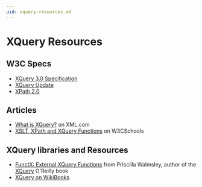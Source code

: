 ```yaml
---
uid: xquery-resources.md
---
```


# XQuery Resources

## W3C Specs
* [XQuery 3.0 Specification](http://www.w3.org/TR/xquery/)
* [XQuery Update](http://www.w3.org/TR/xquery-update-10/)
* [XPath 2.0](http://www.w3.org/TR/xpath20)

## Articles
* [What is XQuery?](http://www.xml.com/pub/a/2002/10/16/xquery.html) on XML.com
* [XSLT, XPath and XQuery Functions](https://www.w3schools.com/xml/xsl_functions.asp) on W3CSchools

## XQuery libraries and Resources
* [FunctX: External XQuery Functions](http://www.xqueryfunctions.com/xq/) from Priscilla Walmsley, author of the [XQuery](http://www.datypic.com/books/xquery/) O'Reilly book
* [XQuery on WikiBooks](https://en.wikibooks.org/wiki/XQuery)
